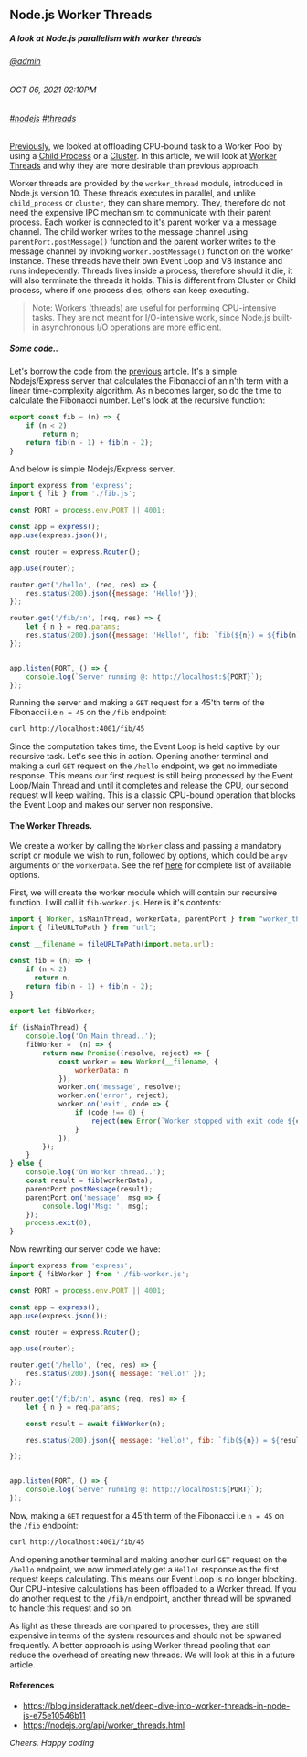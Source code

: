 ## Node.js Worker Threads
##### *A look at Node.js parallelism with worker threads*
###### [@admin](/whoami)
###### OCT 06, 2021 02:10PM
###### [#nodejs]() [#threads]()

[Previously](/nodejs), we looked at offloading CPU-bound task to a Worker Pool by using a [Child Process](https://nodejs.org/api/child_process.html) or a [Cluster](https://nodejs.org/api/cluster.html). In this article, we will look at [Worker Threads](https://nodejs.org/api/worker_threads.html) and why they are more desirable than previous approach.

Worker threads are provided by the `worker_thread` module, introduced in Node.js version 10. These threads executes in parallel, and unlike `child_process` or `cluster`, they can share memory. They, therefore do not need the expensive IPC mechanism to communicate with their parent process. Each worker is connected to it's parent worker via a message channel. The child worker writes to the message channel using `parentPort.postMessage()` function and the parent worker writes to the message channel by invoking `worker.postMessage()` function on the worker instance. These threads have their own Event Loop and V8 instance and runs indepedently. Threads lives inside a process, therefore should it die, it will also terminate the threads it holds. This is different from Cluster or Child process, where if one process dies, others can keep executing.

> Note: Workers (threads) are useful for performing CPU-intensive tasks. They are not meant for I/O-intensive work, since Node.js built-in asynchronous I/O operations are more efficient.

##### Some code..
Let's borrow the code from the [previous]() article. It's a simple Nodejs/Express server that calculates the Fibonacci of an n'th term with a linear time-complexity algorithm. As n becomes larger, so do the time to calculate the Fibonacci number.
Let's look at the recursive function:

```js
export const fib = (n) => {
    if (n < 2)
        return n;
    return fib(n - 1) + fib(n - 2);
}
```

And below is simple Nodejs/Express server.

```js
import express from 'express';
import { fib } from './fib.js';

const PORT = process.env.PORT || 4001;

const app = express();
app.use(express.json());

const router = express.Router();

app.use(router);

router.get('/hello', (req, res) => {
    res.status(200).json({message: 'Hello!'});  
});

router.get('/fib/:n', (req, res) => {
    let { n } = req.params;
    res.status(200).json({message: 'Hello!', fib: `fib(${n}) = ${fib(n)}`});  
});


app.listen(PORT, () => {
    console.log(`Server running @: http://localhost:${PORT}`);
});
```

Running the server and making a `GET` request for a 45'th term of the Fibonacci i.e `n = 45` on the `/fib` endpoint: 

```bash
curl http://localhost:4001/fib/45
```
Since the computation takes time, the Event Loop is held captive by our recursive task. Let's see this in action. Opening another terminal and making a curl `GET` request on the `/hello` endpoint, we get no immediate response. This means our first request is still being processed by the Event Loop/Main Thread and until it completes and release the CPU, our second request will keep waiting.
This is a classic CPU-bound operation that blocks the Event Loop and makes our server non responsive.
 

#### The Worker Threads.

We create a worker by calling the `Worker` class and passing a mandatory script or module we wish to run, followed by options, which could be `argv` arguments or the `workerData`. See the ref [here](https://nodejs.org/api/worker_threads.html#worker_threads_new_worker_filename_options) for complete list of available options. 

First, we will create the worker module which will contain our recursive function. I will call it `fib-worker.js`. Here is it's contents:

```js
import { Worker, isMainThread, workerData, parentPort } from "worker_threads";
import { fileURLToPath } from "url";

const __filename = fileURLToPath(import.meta.url);

const fib = (n) => {
    if (n < 2)
      return n;
    return fib(n - 1) + fib(n - 2);
}

export let fibWorker;

if (isMainThread) {
    console.log('On Main thread..');
    fibWorker =  (n) => {
        return new Promise((resolve, reject) => {
            const worker = new Worker(__filename, {
                workerData: n
            });
            worker.on('message', resolve);
            worker.on('error', reject);
            worker.on('exit', code => {
                if (code !== 0) {
                    reject(new Error(`Worker stopped with exit code ${code}`));
                }
            });
        });
    }
} else {
    console.log('On Worker thread..');
    const result = fib(workerData);
    parentPort.postMessage(result);
    parentPort.on('message', msg => {
        console.log('Msg: ', msg);
    });
    process.exit(0);
}

```

Now rewriting our server code we have:

```js
import express from 'express';
import { fibWorker } from './fib-worker.js';

const PORT = process.env.PORT || 4001;

const app = express();
app.use(express.json());

const router = express.Router();

app.use(router);

router.get('/hello', (req, res) => {
    res.status(200).json({ message: 'Hello!' });
});

router.get('/fib/:n', async (req, res) => {
    let { n } = req.params;

    const result = await fibWorker(n);

    res.status(200).json({ message: 'Hello!', fib: `fib(${n}) = ${result}` });

});


app.listen(PORT, () => {
    console.log(`Server running @: http://localhost:${PORT}`);
});
```
Now, making a `GET` request for a 45'th term of the Fibonacci i.e `n = 45` on the `/fib` endpoint: 

```bash
curl http://localhost:4001/fib/45
```
And opening another terminal and making another curl `GET` request on the `/hello` endpoint, we now immediately get a `Hello!` response as the first request keeps calculating. This means our Event Loop is no longer blocking. Our CPU-intesive calculations has been offloaded to a Worker thread. If you do another request to the `/fib/n` endpoint, another thread will be spwaned to handle this request and so on.

As light as these threads are compared to processes, they are still expensive in terms of the system resources and should not be spwaned frequently. A better approach is using Worker thread pooling that can reduce the overhead of creating new threads. We will look at this in a future article. 

#### References

* https://blog.insiderattack.net/deep-dive-into-worker-threads-in-node-js-e75e10546b11
* https://nodejs.org/api/worker_threads.html

*Cheers. Happy coding*


